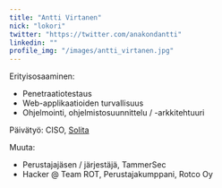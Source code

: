```yaml
---
title: "Antti Virtanen"
nick: "lokori"
twitter: "https://twitter.com/anakondantti"
linkedin: ""
profile_img: "/images/antti_virtanen.jpg"
---
```


Erityisosaaminen:
* Penetraatiotestaus
* Web-applikaatioiden turvallisuus
* Ohjelmointi, ohjelmistosuunnittelu / -arkkitehtuuri

Päivätyö: CISO, [Solita](https://www.solita.fi)

Muuta:
* Perustajajäsen / järjestäjä, TammerSec
* Hacker @ Team ROT, Perustajakumppani, Rotco Oy
